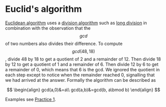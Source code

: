 # Euclid's algorithm

[Euclidean algorithm](https://en.wikipedia.org/wiki/Euclidean_algorithm) uses a [division algorithm](https://en.wikipedia.org/wiki/Division_algorithm) such as [long division](https://en.wikipedia.org/wiki/Long_division) in combination with the observation that the $$gcd$$ of two numbers also divides their difference. To compute $$gcd(48,18)$$, divide 48 by 18 to get a quotient of 2 and a remainder of 12. Then divide 18 by 12 to get a quotient of 1 and a remainder of 6. Then divide 12 by 6 to get a remainder of 0, which means that 6 is the gcd. We ignored the quotient in each step except to notice when the remainder reached 0, signalling that we had arrived at the answer. Formally the algorithm can be described as

$$
\begin{align}
gcd(a,0)&=a\\
gcd(a,b)&=gcd(b, a\bmod b)
\end{align}
$$

Examples see [Practice 1](https://lingt-xyz.gitbook.io/inse6110/practice-1).

